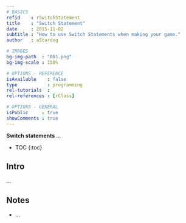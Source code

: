 ```yaml
---
# BASICS
refid    : rSwitchStatement
title    : "Switch Statement"
date     : 2015-11-02
subtitle : "How to use Switch Statements when making your game."
author   : aStardog

# IMAGES
bg-img-path  : "001.png"
bg-img-scale : 150%

# OPTIONS - REFERENCE
isAvailable    : false
type           : programming
rel-tutorials  : 
rel-references : [rClass]

# OPTIONS - GENERAL
isPublic     : true
showComments : true
---
```

**Switch statements** ...

* TOC
{:toc}

## Intro

...

## Notes

* ...
